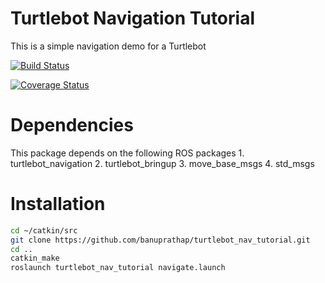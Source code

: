 Turtlebot Navigation Tutorial
================================
This is a simple navigation demo for a Turtlebot

[![Build Status](https://travis-ci.org/banuprathap/turtlebot_nav_tutorial.svg?branch=master)](https://travis-ci.org/banuprathap/turtlebot_nav_tutorial)

[![Coverage Status](https://coveralls.io/repos/github/banuprathap/turtlebot_nav_tutorial/badge.svg?branch=master)](https://coveralls.io/github/banuprathap/turtlebot_nav_tutorial?branch=master)

Dependencies
================================
This package depends on the following ROS packages
		1. turtlebot_navigation
		2. turtlebot_bringup
		3. move_base_msgs
		4. std_msgs

Installation
================================	
```bash
cd ~/catkin/src
git clone https://github.com/banuprathap/turtlebot_nav_tutorial.git
cd ..
catkin_make
roslaunch turtlebot_nav_tutorial navigate.launch
```
